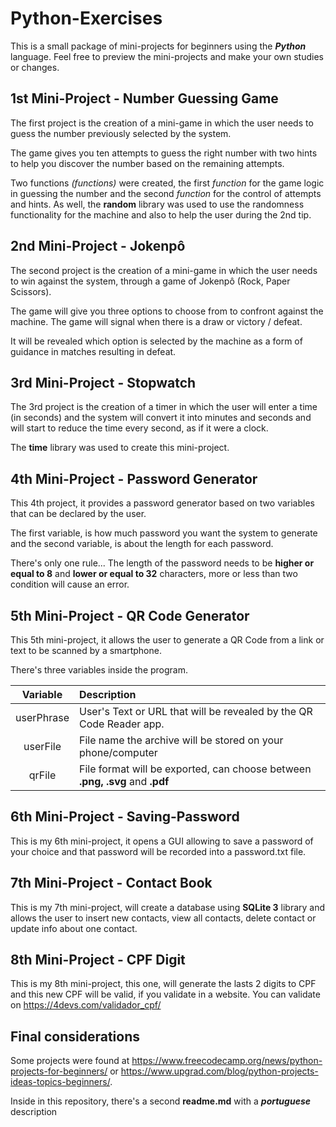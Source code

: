 # Python-Exercises

This is a small package of mini-projects for beginners using the ***Python*** language.
Feel free to preview the mini-projects and make your own studies or changes.

## 1st Mini-Project - Number Guessing Game

The first project is the creation of a mini-game in which the user needs to guess the number previously selected by the system.

The game gives you ten attempts to guess the right number with two hints to help you discover the number based on the remaining attempts.

Two functions *(functions)* were created, the first *function* for the game logic in guessing the number and the second *function* for the control of attempts and hints. As well, the **random** library was used to use the randomness functionality for the machine and also to help the user during the 2nd tip.

## 2nd Mini-Project - Jokenpô

The second project is the creation of a mini-game in which the user needs to win against the system, through a game of Jokenpô (Rock, Paper Scissors).

The game will give you three options to choose from to confront against the machine. The game will signal when there is a draw or victory / defeat.

It will be revealed which option is selected by the machine as a form of guidance in matches resulting in defeat.


## 3rd Mini-Project - Stopwatch

The 3rd project is the creation of a timer in which the user will enter a time (in seconds) and the system will convert it into minutes and seconds and will start to reduce the time every second, as if it were a clock.

The **time** library was used to create this mini-project.

## 4th Mini-Project - Password Generator
This 4th project, it provides a password generator based on two variables that can be declared by the user.

The first variable, is how much password you want the system to generate and the second variable, is about the length for each password.

There's only one rule... The length of the password needs to be **higher or equal to 8** and **lower or equal to 32** characters, more or less than two condition will cause an error.

## 5th Mini-Project - QR Code Generator

This 5th mini-project, it allows the user to generate a QR Code from a link or text to be scanned by a smartphone.

There's three variables inside the program.

| Variable | Description |
| :------: | :---------- |
| userPhrase | User's Text or URL that will be revealed by the QR Code Reader app. |
| userFile | File name the archive will be stored on your phone/computer |
| qrFile   | File format will be exported, can choose between **.png, .svg** and **.pdf** |

## 6th Mini-Project - Saving-Password

This is my 6th mini-project, it opens a GUI allowing to save a password of your choice and that password will be recorded into a password.txt file.

## 7th Mini-Project - Contact Book

This is my 7th mini-project, will create a database using **SQLite 3** library and allows the user to insert new contacts, view all contacts, delete contact or update info about one contact.

## 8th Mini-Project - CPF Digit

This is my 8th mini-project, this one, will generate the lasts 2 digits to CPF and this new CPF will be valid, if you validate in a website.
You can validate on https://4devs.com/validador_cpf/

## Final considerations
Some projects were found at https://www.freecodecamp.org/news/python-projects-for-beginners/ or https://www.upgrad.com/blog/python-projects-ideas-topics-beginners/.

Inside in this repository, there's a second **readme.md** with a ***portuguese*** description
